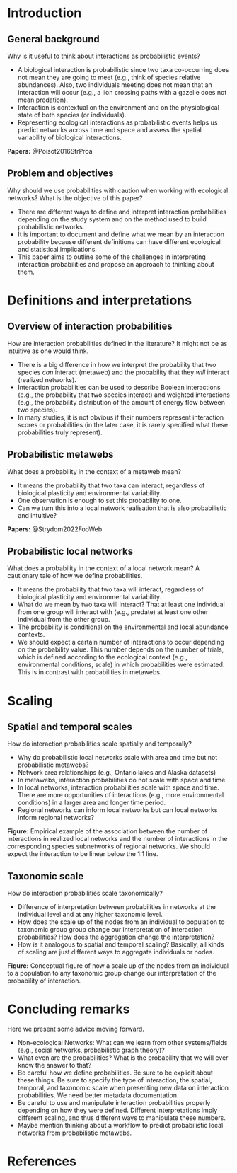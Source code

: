 # Introduction

## General background

Why is it useful to think about interactions as probabilistic events?

- A biological interaction is probabilistic since two taxa co-occurring does not
  mean they are going to meet (e.g., think of species relative abundances).
  Also, two individuals meeting does not mean that an interaction will occur
  (e.g., a lion crossing paths with a gazelle does not mean predation).
- Interaction is contextual on the environment and on the physiological state of
  both species (or individuals).
- Representing ecological interactions as probabilistic events helps us predict
  networks across time and space and assess the spatial variability of
  biological interactions.

**Papers:** @Poisot2016StrProa

## Problem and objectives

Why should we use probabilities with caution when working with ecological
networks? What is the objective of this paper?

- There are different ways to define and interpret interaction probabilities
  depending on the study system and on the method used to build probabilistic
  networks.
- It is important to document and define what we mean by an interaction
  probability because different definitions can have different ecological and
  statistical implications.
- This paper aims to outline some of the challenges in interpreting interaction
  probabilities and propose an approach to thinking about them.


# Definitions and interpretations

## Overview of interaction probabilities

How are interaction probabilities defined in the literature? It might not be as
intuitive as one would think.

- There is a big difference in how we interpret the probability that two species
  *can* interact (metaweb) and the probability that they *will* interact
  (realized networks).
- Interaction probabilities can be used to describe Boolean interactions (e.g.,
  the probability that two species interact) and weighted interactions (e.g.,
  the probability distribution of the amount of energy flow between two
  species).
- In many studies, it is not obvious if their numbers represent interaction
  scores or probabilities (in the later case, it is rarely specified what these
  probabilities truly represent).

## Probabilistic metawebs

What does a probability in the context of a metaweb mean?

- It means the probability that two taxa can interact, regardless of biological
  plasticity and environmental variability.
- One observation is enough to set this probability to one.
- Can we turn this into a local network realisation that is also probabilistic
  and intuitive?

**Papers:** @Strydom2022FooWeb

## Probabilistic local networks

What does a probability in the context of a local network mean? A cautionary
tale of how we define probabilities.

- It means the probability that two taxa will interact, regardless of biological
  plasticity and environmental variability.
- What do we mean by two taxa will interact? That at least one individual from
  one group will interact with (e.g., predate) at least one other individual
  from the other group.
- The probability is conditional on the environmental and local abundance
  contexts.
- We should expect a certain number of interactions to occur depending on the
  probability value. This number depends on the number of trials, which is
  defined according to the ecological context (e.g., environmental conditions,
  scale) in which probabilities were estimated. This is in contrast with
  probabilities in metawebs.

# Scaling

## Spatial and temporal scales

How do interaction probabilities scale spatially and temporally?

- Why do probabilistic local networks scale with area and time but not
  probabilistic metawebs?
- Network area relationships (e.g., Ontario lakes and Alaska datasets)
- In metawebs, interaction probabilities do not scale with space and time. 
- In local networks, interaction probabilities scale with space and time. There
  are more opportunities of interactions (e.g., more environmental conditions)
  in a larger area and longer time period.
- Regional networks can inform local networks but can local networks inform
  regional networks?

**Figure:** Empirical example of the association between the number of
interactions in realized local networks and the number of interactions in the
corresponding species subnetworks of regional networks. We should expect the
interaction to be linear below the 1:1 line.

## Taxonomic scale

How do interaction probabilities scale taxonomically?

- Difference of interpretation between probabilities in networks at the
  individual level and at any higher taxonomic level.
- How does the scale up of the nodes from an individual to population to
  taxonomic group group change our interpretation of interaction probabilities?
  How does the aggregation change the interpretation?
- How is it analogous to spatial and temporal scaling? Basically, all kinds of
  scaling are just different ways to aggregate individuals or nodes.

**Figure:** Conceptual figure of how a scale up of the nodes from an individual
to a population to any taxonomic group change our interpretation of the
probability of interaction.

# Concluding remarks

Here we present some advice moving forward.

- Non-ecological Networks: What can we learn from other systems/fields (e.g.,
  social networks, probabilistic graph theory)?
- What even are the probabilities? What is the probability that we will ever
  know the answer to that?
- Be careful how we define probabilities. Be sure to be explicit about these
  things. Be sure to specify the type of interaction, the spatial, temporal, and
  taxonomic scale when presenting new data on interaction probabilities. We need
  better metadata documentation.
- Be careful to use and manipulate interaction probabilities properly depending
  on how they were defined. Different interpretations imply different scaling,
  and thus different ways to manipulate these numbers.
- Maybe mention thinking about a workflow to predict probabilistic local
  networks from probabilistic metawebs.

# References
